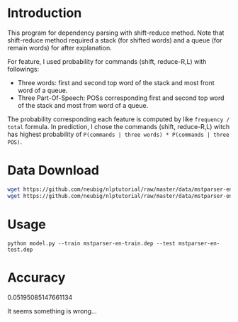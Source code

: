 # Introduction

This program for dependency parsing with shift-reduce method. Note that shift-reduce method required a stack (for shifted words) and a queue (for remain words) for after explanation. 

For feature, I used probability for commands (shift, reduce-R,L) with followings:

- Three words: first and second top word of the stack and most front word of a queue. 
- Three Part-Of-Speech: POSs corresponding first and second top word of the stack and most from word of a queue.

The probability corresponding each feature is computed by like `frequency / total` formula. In prediction, I chose the commands (shift, reduce-R,L) witch has highest probability of `P(commands | three words) * P(commands | three POS)`.


# Data Download
```bash
wget https://github.com/neubig/nlptutorial/raw/master/data/mstparser-en-train.dep
wget https://github.com/neubig/nlptutorial/raw/master/data/mstparser-en-test.dep
```

# Usage
```
python model.py --train mstparser-en-train.dep --test mstparser-en-test.dep
```

# Accuracy
0.05195085147661134

It seems something is wrong...
